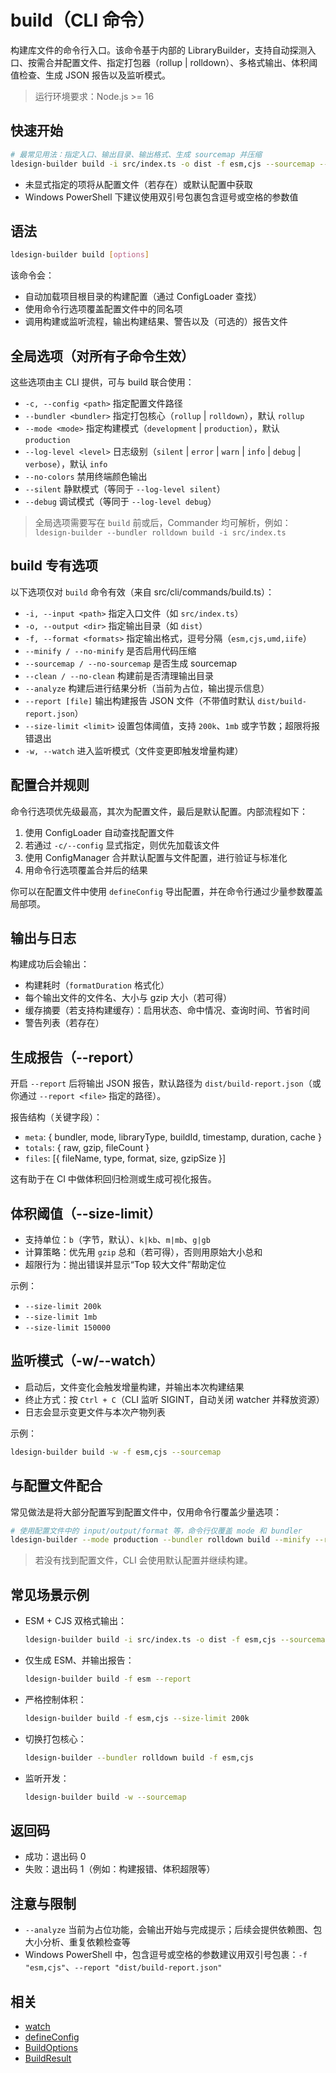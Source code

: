 # build（CLI 命令）

构建库文件的命令行入口。该命令基于内部的 LibraryBuilder，支持自动探测入口、按需合并配置文件、指定打包器（rollup | rolldown）、多格式输出、体积阈值检查、生成 JSON 报告以及监听模式。

> 运行环境要求：Node.js >= 16

## 快速开始

```bash
# 最常见用法：指定入口、输出目录、输出格式、生成 sourcemap 并压缩
ldesign-builder build -i src/index.ts -o dist -f esm,cjs --sourcemap --minify
```

- 未显式指定的项将从配置文件（若存在）或默认配置中获取
- Windows PowerShell 下建议使用双引号包裹包含逗号或空格的参数值

## 语法

```bash
ldesign-builder build [options]
```

该命令会：
- 自动加载项目根目录的构建配置（通过 ConfigLoader 查找）
- 使用命令行选项覆盖配置文件中的同名项
- 调用构建或监听流程，输出构建结果、警告以及（可选的）报告文件

## 全局选项（对所有子命令生效）

这些选项由主 CLI 提供，可与 build 联合使用：

- `-c, --config <path>` 指定配置文件路径
- `--bundler <bundler>` 指定打包核心（`rollup` | `rolldown`），默认 `rollup`
- `--mode <mode>` 指定构建模式（`development` | `production`），默认 `production`
- `--log-level <level>` 日志级别（`silent` | `error` | `warn` | `info` | `debug` | `verbose`），默认 `info`
- `--no-colors` 禁用终端颜色输出
- `--silent` 静默模式（等同于 `--log-level silent`）
- `--debug` 调试模式（等同于 `--log-level debug`）

> 全局选项需要写在 `build` 前或后，Commander 均可解析，例如：
> `ldesign-builder --bundler rolldown build -i src/index.ts`

## build 专有选项

以下选项仅对 `build` 命令有效（来自 src/cli/commands/build.ts）：

- `-i, --input <path>` 指定入口文件（如 `src/index.ts`）
- `-o, --output <dir>` 指定输出目录（如 `dist`）
- `-f, --format <formats>` 指定输出格式，逗号分隔（`esm,cjs,umd,iife`）
- `--minify / --no-minify` 是否启用代码压缩
- `--sourcemap / --no-sourcemap` 是否生成 sourcemap
- `--clean / --no-clean` 构建前是否清理输出目录
- `--analyze` 构建后进行结果分析（当前为占位，输出提示信息）
- `--report [file]` 输出构建报告 JSON 文件（不带值时默认 `dist/build-report.json`）
- `--size-limit <limit>` 设置包体阈值，支持 `200k`、`1mb` 或字节数；超限将报错退出
- `-w, --watch` 进入监听模式（文件变更即触发增量构建）

## 配置合并规则

命令行选项优先级最高，其次为配置文件，最后是默认配置。内部流程如下：

1. 使用 ConfigLoader 自动查找配置文件
2. 若通过 `-c/--config` 显式指定，则优先加载该文件
3. 使用 ConfigManager 合并默认配置与文件配置，进行验证与标准化
4. 用命令行选项覆盖合并后的结果

你可以在配置文件中使用 `defineConfig` 导出配置，并在命令行通过少量参数覆盖局部项。

## 输出与日志

构建成功后会输出：
- 构建耗时（`formatDuration` 格式化）
- 每个输出文件的文件名、大小与 gzip 大小（若可得）
- 缓存摘要（若支持构建缓存）：启用状态、命中情况、查询时间、节省时间
- 警告列表（若存在）

## 生成报告（--report）

开启 `--report` 后将输出 JSON 报告，默认路径为 `dist/build-report.json`（或你通过 `--report <file>` 指定的路径）。

报告结构（关键字段）：
- `meta`: { bundler, mode, libraryType, buildId, timestamp, duration, cache }
- `totals`: { raw, gzip, fileCount }
- `files`: [{ fileName, type, format, size, gzipSize }]

这有助于在 CI 中做体积回归检测或生成可视化报告。

## 体积阈值（--size-limit）

- 支持单位：`b`（字节，默认）、`k|kb`、`m|mb`、`g|gb`
- 计算策略：优先用 `gzip` 总和（若可得），否则用原始大小总和
- 超限行为：抛出错误并显示“Top 较大文件”帮助定位

示例：
- `--size-limit 200k`
- `--size-limit 1mb`
- `--size-limit 150000`

## 监听模式（-w/--watch）

- 启动后，文件变化会触发增量构建，并输出本次构建结果
- 终止方式：按 `Ctrl + C`（CLI 监听 SIGINT，自动关闭 watcher 并释放资源）
- 日志会显示变更文件与本次产物列表

示例：
```bash
ldesign-builder build -w -f esm,cjs --sourcemap
```

## 与配置文件配合

常见做法是将大部分配置写到配置文件中，仅用命令行覆盖少量选项：

```bash
# 使用配置文件中的 input/output/format 等，命令行仅覆盖 mode 和 bundler
ldesign-builder --mode production --bundler rolldown build --minify --report
```

> 若没有找到配置文件，CLI 会使用默认配置并继续构建。

## 常见场景示例

- ESM + CJS 双格式输出：
  ```bash
  ldesign-builder build -i src/index.ts -o dist -f esm,cjs --sourcemap --minify
  ```
- 仅生成 ESM、并输出报告：
  ```bash
  ldesign-builder build -f esm --report
  ```
- 严格控制体积：
  ```bash
  ldesign-builder build -f esm,cjs --size-limit 200k
  ```
- 切换打包核心：
  ```bash
  ldesign-builder --bundler rolldown build -f esm,cjs
  ```
- 监听开发：
  ```bash
  ldesign-builder build -w --sourcemap
  ```

## 返回码

- 成功：退出码 0
- 失败：退出码 1（例如：构建报错、体积超限等）

## 注意与限制

- `--analyze` 当前为占位功能，会输出开始与完成提示；后续会提供依赖图、包大小分析、重复依赖检查等
- Windows PowerShell 中，包含逗号或空格的参数建议用双引号包裹：`-f "esm,cjs"`、`--report "dist/build-report.json"`

## 相关

- [watch](/api/watch)
- [defineConfig](/api/define-config)
- [BuildOptions](/api/build-options)
- [BuildResult](/api/build-result)
